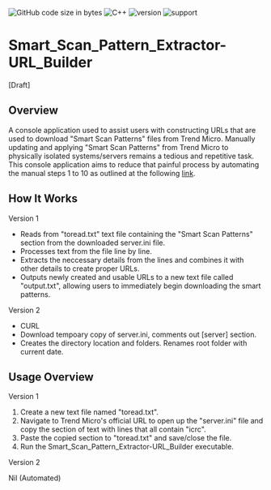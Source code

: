 ![GitHub code size in bytes](https://img.shields.io/github/languages/code-size/Anthony-T-N/Smart_Scan_Pattern_Extractor-URL_Builder)
![C++](https://img.shields.io/badge/Language-C%2B%2B-ff69b4)
![version](https://img.shields.io/badge/version-1.0.0-yellow.svg)
![support](https://img.shields.io/badge/OS-Windows-orange.svg)

# Smart_Scan_Pattern_Extractor-URL_Builder

[Draft]

Overview
-
A console application used to assist users with constructing URLs that are used to download "Smart Scan Patterns" files from Trend Micro.
Manually updating and applying "Smart Scan Patterns" from Trend Micro to physically isolated systems/servers remains a tedious and repetitive task. This console application aims to reduce that painful process by automating the manual steps 1 to 10 as outlined at the following [link](https://success.trendmicro.com/solution/000243463-Performing-a-manual-pattern-update-for-an-OfficeScan-Apex-One-server).

How It Works
-
Version 1

- Reads from "toread.txt" text file containing the "Smart Scan Patterns" section from the downloaded server.ini file.
- Processes text from the file line by line.
- Extracts the neccessary details from the lines and combines it with other details to create proper URLs.
- Outputs newly created and usable URLs to a new text file called "output.txt", allowing users to immediately begin downloading the smart patterns.

Version 2

- CURL
- Download tempoary copy of server.ini, comments out [server] section.
- Creates the directory location and folders. Renames root folder with current date.

Usage Overview
-

Version 1

1) Create a new text file named "toread.txt". 
2) Navigate to Trend Micro's official URL to open up the "server.ini" file and copy the section of text with lines that all contain "icrc".
3) Paste the copied section to "toread.txt" and save/close the file.
4) Run the Smart_Scan_Pattern_Extractor-URL_Builder executable.

Version 2

Nil (Automated)
